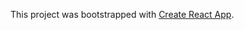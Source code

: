 ﻿This project was bootstrapped with [Create React App](https://github.com/facebookincubator/create-react-app).